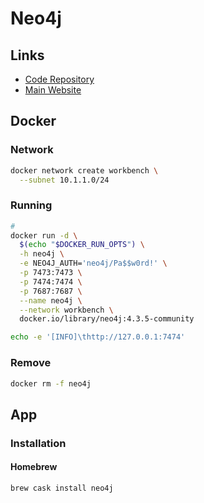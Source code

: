 # Neo4j

## Links

- [Code Repository](https://github.com/neo4j/neo4j)
- [Main Website](https://neo4j.com/)

## Docker

### Network

```sh
docker network create workbench \
  --subnet 10.1.1.0/24
```

### Running

```sh
#
docker run -d \
  $(echo "$DOCKER_RUN_OPTS") \
  -h neo4j \
  -e NEO4J_AUTH='neo4j/Pa$$w0rd!' \
  -p 7473:7473 \
  -p 7474:7474 \
  -p 7687:7687 \
  --name neo4j \
  --network workbench \
  docker.io/library/neo4j:4.3.5-community
```

```sh
echo -e '[INFO]\thttp://127.0.0.1:7474'
```

### Remove

```sh
docker rm -f neo4j
```

## App

### Installation

#### Homebrew

```sh
brew cask install neo4j
```

